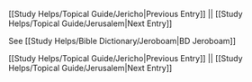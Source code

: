 [[Study Helps/Topical Guide/Jericho|Previous Entry]]  ||  [[Study Helps/Topical Guide/Jerusalem|Next Entry]]

 See [[Study Helps/Bible Dictionary/Jeroboam|BD Jeroboam]]

[[Study Helps/Topical Guide/Jericho|Previous Entry]]  ||  [[Study Helps/Topical Guide/Jerusalem|Next Entry]]